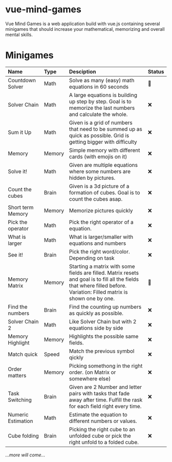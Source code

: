 # vue-mind-games
Vue Mind Games is a web application build with vue.js containing several minigames that should increase your mathematical, memorizing and overall mental skills.

# Minigames

|Name|Type|Desciption|Status|
|:-|:-|:-|:-|
|Countdown Solver|Math|Solve as many (easy) math equations in 60 seconds|🚧|
|Solver Chain|Math|A large equations is building up step by step. Goal is to memorize the last numbers and calculate the whole.|❌|
|Sum it Up|Math|Given is a grid of numbers that need to be summed up as quick as possible. Grid is getting bigger with difficulty|❌|
|Memory|Memory|Simple memory with different cards (with emojis on it)|❌|
|Solve it!|Math|Given are multiple equations where some numbers are hidden by pictures.|❌|
|Count the cubes|Brain|Given is a 3d picture of a formation of cubes. Goal is to count the cubes asap.|❌|
|Short term Memory|Memory|Memorize pictures quickly|❌|
|Pick the operator|Math|Pick the right operator of a equation.|❌|
|What is larger|Math|What is larger/smaller with equations and numbers|❌|
|See it!|Brain|Pick the right word/color. Depending on task|❌|
|Memory Matrix|Memory|Starting a matrix with some fields are filled. Matrix resets and goal is to fill all the fields that where filled before.</br>Variation: Filled matrix is shown one by one.|🚧|
|Find the numbers|Brain|Find the counting up numbers as quickly as possible.|❌|
|Solver Chain 2|Math|Like Solver Chain but with 2 equations side by side|❌|
|Memory Highlight|Memory|Highlights the possible same fields.|❌|
|Match quick|Speed|Match the previous symbol qickly|❌|
|Order matters|Memory|Picking somethong in the right order. (on Matrix or somewhere else)|❌|
|Task Switching|Brain|Given are 2 Number and letter pairs with tasks that fade away after time. Fulfill the rask for each field right every time.|❌|
|Numeric Estimation|Math|Estimate the equation to different numbers or values.|❌|
|Cube folding|Brain|Picking the right cube to an unfolded cube or pick the right unfold to a folded cube.|❌|

*...more will come...*
